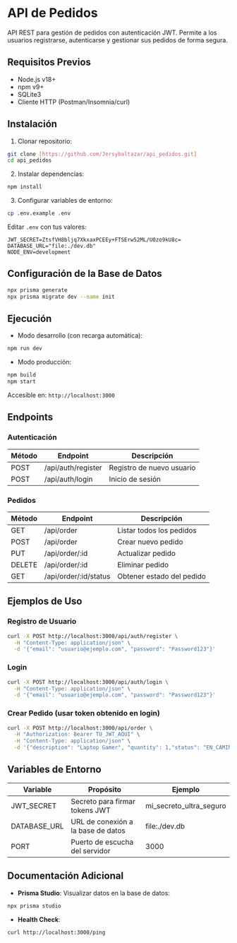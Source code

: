 # API de Pedidos

API REST para gestión de pedidos con autenticación JWT. Permite a los usuarios registrarse, autenticarse y gestionar sus pedidos de forma segura.

## Requisitos Previos

- Node.js v18+
- npm v9+
- SQLite3
- Cliente HTTP (Postman/Insomnia/curl)

## Instalación

1. Clonar repositorio:
```bash
git clone [https://github.com/Jersybaltazar/api_pedidos.git]
cd api_pedidos
```

2. Instalar dependencias:
```bash
npm install
```

3. Configurar variables de entorno:
```bash
cp .env.example .env
```

Editar `.env` con tus valores:
```env
JWT_SECRET=ZtsfVH8bljq7XkxaxPCEEy+FTSErw52ML/U0zo9kU8c=
DATABASE_URL="file:./dev.db"
NODE_ENV=development
```

## Configuración de la Base de Datos
```bash
npx prisma generate
npx prisma migrate dev --name init
```

## Ejecución

* Modo desarrollo (con recarga automática):
```bash
npm run dev
```

* Modo producción:
```bash
npm build
npm start
```

Accesible en: `http://localhost:3000`

## Endpoints

### Autenticación

| Método | Endpoint | Descripción |
|--------|----------|-------------|
| POST | /api/auth/register | Registro de nuevo usuario |
| POST | /api/auth/login | Inicio de sesión |

### Pedidos

| Método | Endpoint | Descripción |
|--------|----------|-------------|
| GET | /api/order | Listar todos los pedidos |
| POST | /api/order | Crear nuevo pedido |
| PUT | /api/order/:id | Actualizar pedido |
| DELETE | /api/order/:id | Eliminar pedido |
| GET | /api/order/:id/status | Obtener estado del pedido |

## Ejemplos de Uso

### Registro de Usuario
```bash
curl -X POST http://localhost:3000/api/auth/register \
  -H "Content-Type: application/json" \
  -d '{"email": "usuario@ejemplo.com", "password": "Password123"}'
```

### Login
```bash
curl -X POST http://localhost:3000/api/auth/login \
  -H "Content-Type: application/json" \
  -d '{"email": "usuario@ejemplo.com", "password": "Password123"}'
```

### Crear Pedido (usar token obtenido en login)
```bash
curl -X POST http://localhost:3000/api/order \
  -H "Authorization: Bearer TU_JWT_AQUI" \
  -H "Content-Type: application/json" \
  -d '{"description": "Laptop Gamer", "quantity": 1,"status": "EN_CAMINO"}'
```

## Variables de Entorno

| Variable | Propósito | Ejemplo |
|----------|-----------|---------|
| JWT_SECRET | Secreto para firmar tokens JWT | mi_secreto_ultra_seguro |
| DATABASE_URL | URL de conexión a la base de datos | file:./dev.db |
| PORT | Puerto de escucha del servidor | 3000 |


## Documentación Adicional

* **Prisma Studio**: Visualizar datos en la base de datos:
```bash
npx prisma studio
```

* **Health Check**:
```bash
curl http://localhost:3000/ping
```